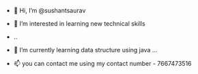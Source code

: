 - 👋 Hi, I’m @sushantsaurav
- 👀 I’m interested in learning new technical skills 
- ..
- 🌱 I’m currently learning data structure using java ...

- 📫 you can contact me using my contact number - 7667473516


<!---
sushantsaura/sushantsaura is a ✨ special ✨ repository because its `README.md` (this file) appears on your GitHub profile.
You can click the Preview link to take a look at your changes.
--->
